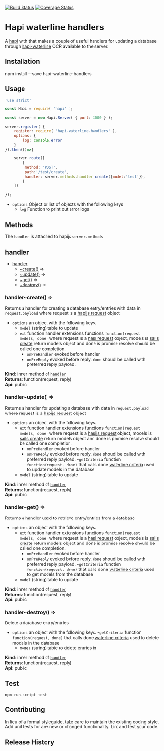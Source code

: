 [![Build Status](https://travis-ci.org/mickelindahl/hapi_waterline_handlers.svg?branch=master)](https://travis-ci.org/mickelindahl/hapi_waterline_handlers)
[![Coverage Status](https://coveralls.io/repos/github/mickelindahl/hapi_waterline_handlers/badge.svg?branch=master)](https://coveralls.io/github/mickelindahl/hapi_waterline_handlers?branch=master)
# Hapi waterline handlers

A [hapi](https://www.npmjs.com/package/hapi) with that makes a couple of useful 
handlers for updating a database through 
[hapi-waterline](https://www.npmjs.com/package/hapi-waterline) OCR
available to the server. 

## Installation
npm install --save hapi-waterline-handlers

## Usage
```js
'use strict'

const Hapi = require( 'hapi' );

const server = new Hapi.Server( { port: 3000 } );

server.register( {
    register: require( 'hapi-waterline-handlers' ),
    options: { 
        log: console.error
    }
}).then(()=>{

    server.route([
        {
         method: 'POST',
         path:'/test/create',
         handler: server.methods.handler.create({model:'test'}),
        }
    ])
   
});
```

- `options` Object or list of objects with the following keys
  - `log` Function to print out error logs

## Methods

The `handler` is attached to hapijs `server.methods`

<a name="server.methods.module_handler"></a>

## handler

* [handler](#server.methods.module_handler)
    * [~create()](#server.methods.module_handler..create) ⇒
    * [~update()](#server.methods.module_handler..update) ⇒
    * [~get()](#server.methods.module_handler..get) ⇒
    * [~destroy()](#server.methods.module_handler..destroy) ⇒

<a name="server.methods.module_handler..create"></a>

### handler~create() ⇒
Returns a handler for creating a database entry/entries with data in
 `request.payload` where request is a [hapijs request](https://hapijs.com/api#requests)
 object

- `options` an object with the following keys.
  - `model` (string) table to update
  - `ext` function handler extensions functions `function(request, models, done)`
  where request is a [hapi request](https://hapijs.com/api#requests)
  object, models is  [sails create](http://sailsjs.com/documentation/reference/waterline-orm/models/create)
  return models object and done is promise resolve should be called one completion.
    - `onPreHandler` evoked before handler
    - `onPreReply` evoked before reply. `done` shoudl be called with preferred reply payload.

**Kind**: inner method of <code>[handler](#server.methods.module_handler)</code>  
**Returns**: function(request, reply)  
**Api**: public  
<a name="server.methods.module_handler..update"></a>

### handler~update() ⇒
Returns a handler for updating a database with data in
 `request.payload` where request is a [hapijs request](https://hapijs.com/api#requests)
 object

- `options` an object with the following keys.
  - `ext` function handler extensions functions `function(request, models, done)`
  where request is a [hapijs request](https://hapijs.com/api#requests)
  object, models is  [sails create](http://sailsjs.com/documentation/reference/waterline-orm/models/create)
  return models object and done is promise resolve should be called one completion.
    - `onPreHandler` evoked before handler
    - `onPreReply` evoked before reply. `done` shoudl be called with preferred reply payload.
  -`getCriteria` function `function(request, done)` that calls done
 [waterline criteria](https://github.com/balderdashy/waterline-docs/blob/master/queries/query-language.md)
 used to update models in the database
  - `model` (string) table to update

**Kind**: inner method of <code>[handler](#server.methods.module_handler)</code>  
**Returns**: function(request, reply)  
**Api**: public  
<a name="server.methods.module_handler..get"></a>

### handler~get() ⇒
Returns a handler used to retrieve entry/entries from a database

- `options` an object with the following keys.
  - `ext` function handler extensions functions `function(request, models, done)`
  where request is a [hapi request](https://hapijs.com/api#requests)
  object, models is  [sails create](http://sailsjs.com/documentation/reference/waterline-orm/models/create)
  return models object and done is promise resolve should be called one completion.
    - `onPreHandler` evoked before handler
    - `onPreReply` evoked before reply. `done` shoudl be called with preferred reply payload.
  -`getCriteria` function `function(request, done)` that calls done
 [waterline criteria](https://github.com/balderdashy/waterline-docs/blob/master/queries/query-language.md)
 used to get models from the database
  - `model` (string) table to update

**Kind**: inner method of <code>[handler](#server.methods.module_handler)</code>  
**Returns**: function(request, reply)  
**Api**: public  
<a name="server.methods.module_handler..destroy"></a>

### handler~destroy() ⇒
Delete a database entry/entries

- `options` an object with the following keys.
  -`getCriteria` function `function(request, done)` that calls done
 [waterline criteria](https://github.com/balderdashy/waterline-docs/blob/master/queries/query-language.md)
 used to delete models in the database
  - `model` (string) table to delete entries in

**Kind**: inner method of <code>[handler](#server.methods.module_handler)</code>  
**Returns**: function(request, reply)  
**Api**: public  
## Test
`npm run-script test`

## Contributing
In lieu of a formal styleguide, take care to maintain the 
existing coding style. Add unit tests for any new or changed 
functionality. Lint and test your code.

## Release History

